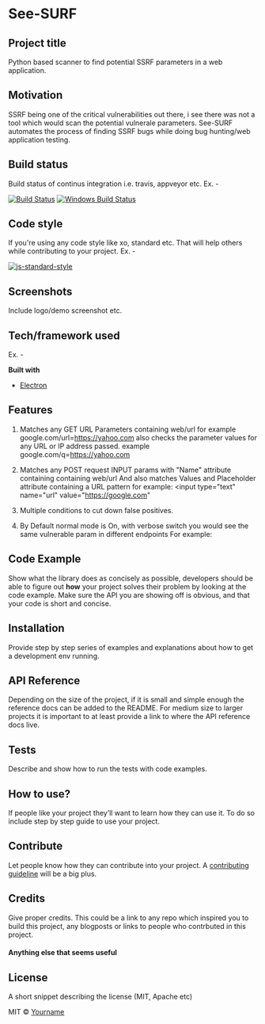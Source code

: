 # See-SURF


## Project title
Python based scanner to find potential SSRF parameters in a web application.

## Motivation
SSRF being one of the critical vulnerabilities out there, i see there was not a tool which would scan the potential
vulnerale parameters. See-SURF automates the process of finding SSRF bugs while doing bug hunting/web application testing.

## Build status
Build status of continus integration i.e. travis, appveyor etc. Ex. - 

[![Build Status](https://travis-ci.org/akashnimare/foco.svg?branch=master)](https://travis-ci.org/akashnimare/foco)
[![Windows Build Status](https://ci.appveyor.com/api/projects/status/github/akashnimare/foco?branch=master&svg=true)](https://ci.appveyor.com/project/akashnimare/foco/branch/master)

## Code style
If you're using any code style like xo, standard etc. That will help others while contributing to your project. Ex. -

[![js-standard-style](https://img.shields.io/badge/code%20style-standard-brightgreen.svg?style=flat)](https://github.com/feross/standard)
 
## Screenshots
Include logo/demo screenshot etc.

## Tech/framework used
Ex. -

<b>Built with</b>
- [Electron](https://electron.atom.io)

## Features
1) Matches any GET URL Parameters containing web/url for example google.com/url=https://yahoo.com also 
checks the parameter values for any URL or IP address passed. example google.com/q=https://yahoo.com

2) Matches any POST request INPUT params with "Name" attribute containing containing web/url
And also matches Values and Placeholder attribute containing a URL pattern
for example: <input type="text" name="url" value="https://google.com"

3) Multiple conditions to cut down false positives. 

4) By Default normal mode is On, with verbose switch you would see the same vulnerable param in different endpoints
For example: 


## Code Example
Show what the library does as concisely as possible, developers should be able to figure out **how** your project solves their problem by looking at the code example. Make sure the API you are showing off is obvious, and that your code is short and concise.

## Installation
Provide step by step series of examples and explanations about how to get a development env running.

## API Reference

Depending on the size of the project, if it is small and simple enough the reference docs can be added to the README. For medium size to larger projects it is important to at least provide a link to where the API reference docs live.

## Tests
Describe and show how to run the tests with code examples.

## How to use?
If people like your project they’ll want to learn how they can use it. To do so include step by step guide to use your project.

## Contribute

Let people know how they can contribute into your project. A [contributing guideline](https://github.com/zulip/zulip-electron/blob/master/CONTRIBUTING.md) will be a big plus.

## Credits
Give proper credits. This could be a link to any repo which inspired you to build this project, any blogposts or links to people who contrbuted in this project. 

#### Anything else that seems useful

## License
A short snippet describing the license (MIT, Apache etc)

MIT © [Yourname]()
